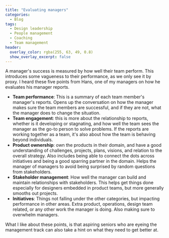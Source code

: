 ```yaml
---
title: "Evaluating managers"
categories:
  - Blog 
tags:
  - Design leadership
  - People management
  - Coaching
  - Team management
header:
  overlay_color: rgba(255, 63, 49, 0.8)
  show_overlay_excerpt: false
---
```


A manager's success is measured by how well their team perform. This introduces some vagueness to their performance, as we only see it by proxy. I heard these five points from Hans, one of my managers on how he evaluates his manager reports.

* **Team performance**: This is a summary of each team member's manager's reports. Opens up the conversation on how the manager makes sure the team members are successful, and if they are not, what the manager does to change the situation.
* **Team engagement**: this is more about the relationship to reports, whether is it developing or stagnating, and how well the team sees the manager as the go-to person to solve problems. If the reports are working together as a team, it's also about how the team is behaving beyond individuals.
* **Product ownership**: own the products in their domain, and have a good understanding of challenges, projects, plans, visions, and relation to the overall strategy. Also includes being able to connect the dots across initiatives and being a good sparring partner in the domain. Helps the manager of managers to avoid being surprised by random questions from stakeholders.
* **Stakeholder management**: How well the manager can build and maintain relationships with stakeholders. This helps get things done especially for designers embedded in product teams, but more generally smooths out projects.
* **Initiatives**: Things not falling under the other categories, but impacting performance in other areas. Extra product, operations, design team related, or any other work the manager is doing. Also making sure to overwhelm managers.

What I like about these points, is that aspiring seniors who are eyeing the management track can also take a hint on what they need to get better at.